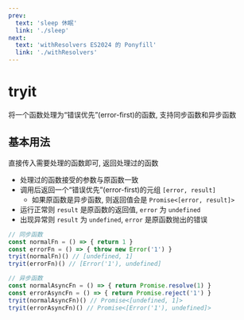 ```yaml
---
prev:
  text: 'sleep 休眠'
  link: './sleep'
next:
  text: 'withResolvers ES2024 的 Ponyfill'
  link: './withResolvers'
---
```


# tryit

将一个函数处理为“错误优先”(error-first)的函数, 支持同步函数和异步函数

## 基本用法

直接传入需要处理的函数即可, 返回处理过的函数

- 处理过的函数接受的参数与原函数一致
- 调用后返回一个“错误优先”(error-first)的元组 `[error, result]`
  - 如果原函数是异步函数, 则返回值会是 `Promise<[error, result]>`
- 运行正常则 `result` 是原函数的返回值, `error` 为 `undefined`
- 出现异常则 `result` 为 `undefined`, `error` 是原函数抛出的错误

```js
// 同步函数
const normalFn = () => { return 1 }
const errorFn = () => { throw new Error('1') }
tryit(normalFn)() // [undefined, 1]
tryit(errorFn)() // [Error('1'), undefined]

// 异步函数
const normalAsyncFn = () => { return Promise.resolve(1) }
const errorAsyncFn = () => { return Promise.reject('1') }
tryit(normalAsyncFn)() // Promise<[undefined, 1]>
tryit(errorAsyncFn)() // Promise<[Error('1'), undefined]>
```
